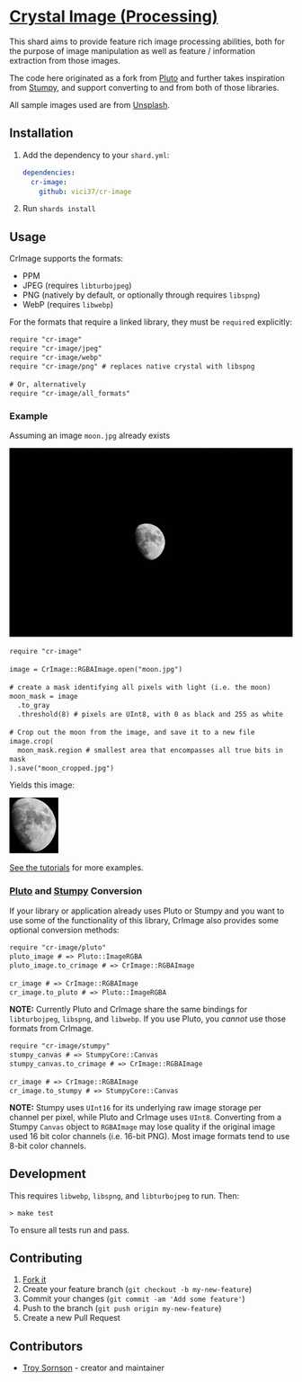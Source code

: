 <h1 tabindex="-1" dir="auto"><a href="http://troy.sornson.io/cr-image" target="_blank">Crystal Image (Processing)</a></h1>

This shard aims to provide feature rich image processing abilities, both for the purpose of
image manipulation as well as feature / information extraction from those images.

The code here originated as a fork from [Pluto](https://github.com/phenopolis/pluto) and further takes inspiration from [Stumpy](https://github.com/stumpycr/stumpy_core),
and support converting to and from both of those libraries.

All sample images used are from [Unsplash](https://unsplash.com/).

## Installation

1. Add the dependency to your `shard.yml`:

   ```yaml
   dependencies:
     cr-image:
       github: vici37/cr-image
   ```

2. Run `shards install`

## Usage

CrImage supports the formats:
* PPM
* JPEG (requires `libturbojpeg`)
* PNG (natively by default, or optionally through requires `libspng`)
* WebP (requires `libwebp`)

For the formats that require a linked library, they must be `require`d explicitly:

```crystal
require "cr-image"
require "cr-image/jpeg"
require "cr-image/webp"
require "cr-image/png" # replaces native crystal with libspng

# Or, alternatively
require "cr-image/all_formats"
```

### Example

Assuming an image `moon.jpg` already exists

<img src="https://raw.githubusercontent.com/Vici37/cr-image/master/docs/images/moon.jpg" alt="Picture of moon"/>

```crystal
require "cr-image"

image = CrImage::RGBAImage.open("moon.jpg")

# create a mask identifying all pixels with light (i.e. the moon)
moon_mask = image
  .to_gray
  .threshold(8) # pixels are UInt8, with 0 as black and 255 as white

# Crop out the moon from the image, and save it to a new file
image.crop(
  moon_mask.region # smallest area that encompasses all true bits in mask
).save("moon_cropped.jpg")

```

Yields this image:

<img src="https://raw.githubusercontent.com/Vici37/cr-image/master/docs/images/moon_cropped.jpg" alt="Cropped example of moon"/>

[See the tutorials](http://troy.sornson.io/cr-image/Tutorial.html) for more examples.

### [Pluto](https://github.com/phenopolis/pluto) and [Stumpy](https://github.com/stumpycr/stumpy_core) Conversion

If your library or application already uses Pluto or Stumpy and you want to use
some of the functionality of this library, CrImage also provides some optional
conversion methods:

```crystal
require "cr-image/pluto"
pluto_image # => Pluto::ImageRGBA
pluto_image.to_crimage # => CrImage::RGBAImage

cr_image # => CrImage::RGBAImage
cr_image.to_pluto # => Pluto::ImageRGBA
```

**NOTE:** Currently Pluto and CrImage share the same bindings for `libturbojpeg`, `libspng`, and `libwebp`. If you
use Pluto, you _cannot_ use those formats from CrImage.


```crystal
require "cr-image/stumpy"
stumpy_canvas # => StumpyCore::Canvas
stumpy_canvas.to_crimage # => CrImage::RGBAImage

cr_image # => CrImage::RGBAImage
cr_image.to_stumpy # => StumpyCore::Canvas
```

**NOTE:** Stumpy uses `UInt16` for its underlying raw image storage per channel per pixel, while Pluto and
CrImage uses `UInt8`. Converting from a Stumpy `Canvas` object to `RGBAImage` may lose quality if the original
image used 16 bit color channels (i.e. 16-bit PNG). Most image formats tend to use 8-bit color channels.

## Development

This requires `libwebp`, `libspng`, and `libturbojpeg` to run. Then:

```
> make test
```

To ensure all tests run and pass.

## Contributing

1. [Fork it](https://github.com/Vici37/cr-image/fork)
2. Create your feature branch (`git checkout -b my-new-feature`)
3. Commit your changes (`git commit -am 'Add some feature'`)
4. Push to the branch (`git push origin my-new-feature`)
5. Create a new Pull Request

## Contributors

- [Troy Sornson](https://github.com/Vici37) - creator and maintainer
